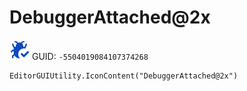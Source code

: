 # DebuggerAttached@2x
![](/img/DebuggerAttached@2x.png)
GUID: `-5504019084107374268`
```
EditorGUIUtility.IconContent("DebuggerAttached@2x")
```
